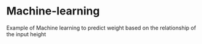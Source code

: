# Machine-learning
Example of Machine learning to predict weight based on the relationship of the input height
